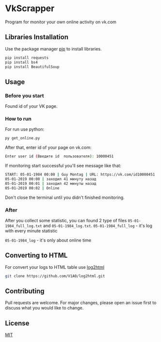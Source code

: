 # VkScrapper
 Program for monitor your own online activity on vk.com

## Libraries Installation

Use the package manager [pip](https://pip.pypa.io/en/stable/) to install libraries.

```python
pip install requests
pip install bs4
pip install BeautifulSoup
```

## Usage

### Before you start
Found id of your VK page.

### How to run
For run use python:
```bash
py get_online.py
```
After that, enter id of your page on vk.com:
```bash
Enter user id (Введите id  пользователя): 10000451
```
If monitoring start successful you'll see message like that:
```bash
START: 05-01-1984 00:00 | Guy Montag | URL: https://vk.com/id10000451
05-01-2019 00:00 | заходил 41 минуту назад
05-01-2019 00:01 | заходил 42 минуты назад
05-01-2019 00:02 | Online
```
Don't close the terminal until you didn't finished monitoring.

### After
After you collect some statistic, you can found 2 type of files `05-01-1984_full_log.txt` and `05-01-1984_log.txt`.
`05-01-1984_full_log` - it's log with every minute statistic

`05-01-1984_log` - it's only about online time

## Converting to HTML
For convert your logs to HTML table use [log2html](https://github.com/V1A0/log2html)
```bash
git clone https://github.com/V1A0/log2html.git
```

## Contributing
Pull requests are welcome. For major changes, please open an issue first to discuss what you would like to change.

## License
[MIT](https://choosealicense.com/licenses/mit/)